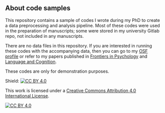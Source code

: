 ## About code samples

This repository contains a sample of codes I wrote during my PhD to create a data preprocessing and analysis pipeline. Most of these codes were used in the preparation of manuscripts; some were stored in my university Gitlab repo, not included in any manuscripts.

There are no data files in this repository. If you are interested in running these codes with the accompanying data, then you can go to my [OSF profile](https://osf.io/wc49z/) or refer to my papers published in [Frontiers in Psychology](https://doi.org/10.3389/fpsyg.2021.714485) and [Language and Cognition](https://doi.org/10.1017/langcog.2022.16).

These codes are only for demonstration purposes.



Shield: [![CC BY 4.0][cc-by-shield]][cc-by]

This work is licensed under a
[Creative Commons Attribution 4.0 International License][cc-by].

[![CC BY 4.0][cc-by-image]][cc-by]

[cc-by]: http://creativecommons.org/licenses/by/4.0/
[cc-by-image]: https://i.creativecommons.org/l/by/4.0/88x31.png
[cc-by-shield]: https://img.shields.io/badge/License-CC%20BY%204.0-lightgrey.svg
